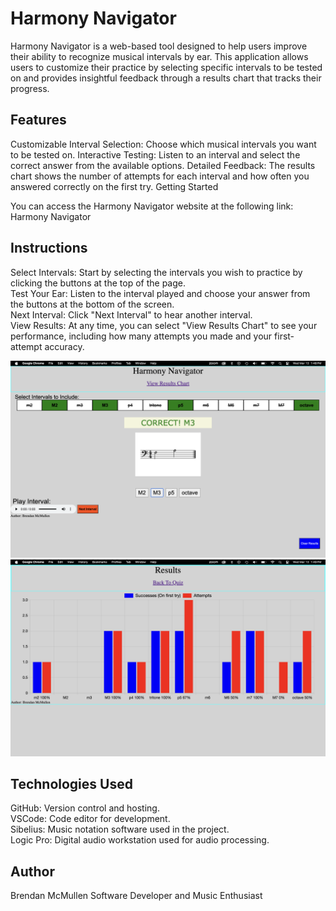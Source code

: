# Harmony Navigator

Harmony Navigator is a web-based tool designed to help users improve their ability to recognize musical intervals by ear. This application allows users to customize their practice by selecting specific intervals to be tested on and provides insightful feedback through a results chart that tracks their progress.

## Features

Customizable Interval Selection: Choose which musical intervals you want to be tested on.
Interactive Testing: Listen to an interval and select the correct answer from the available options.
Detailed Feedback: The results chart shows the number of attempts for each interval and how often you answered correctly on the first try.
Getting Started

You can access the Harmony Navigator website at the following link:
Harmony Navigator

## Instructions
Select Intervals: Start by selecting the intervals you wish to practice by clicking the buttons at the top of the page.\
Test Your Ear: Listen to the interval played and choose your answer from the buttons at the bottom of the screen.\
Next Interval: Click "Next Interval" to hear another interval.\
View Results: At any time, you can select "View Results Chart" to see your performance, including how many attempts you made and your first-attempt accuracy.

<img src="screen-shots/p1.png"></img><img src="screen-shots/p2.png"></img>

## Technologies Used

GitHub: Version control and hosting.\
VSCode: Code editor for development.\
Sibelius: Music notation software used in the project.\
Logic Pro: Digital audio workstation used for audio processing.

## Author

Brendan McMullen
Software Developer and Music Enthusiast
